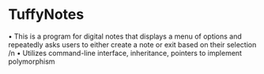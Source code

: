 # TuffyNotes

• This is a program for digital notes that displays a menu of options and repeatedly asks users to either create a note or exit based on their selection /n
• Utilizes command-line interface, inheritance, pointers to implement polymorphism
